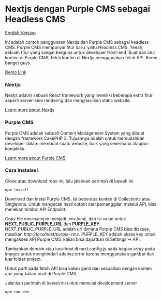 # Nextjs dengan Purple CMS sebagai Headless CMS

[English Version](README.md)

Ini adalah contoh penggunaan Nextjs dan Purple CMS sebagai headless CMS. Purple CMS mempunyai fitur baru, yaitu Headless CMS. Yeeah, sebuah fitur yang sangat berguna untuk developer front-end. Buat dan atur konten di Purple CMS, fetch konten di Nextjs menggunakan fetch API. Keren banget guys.

[Demo Link]()

### Nextjs

Nextjs adalah sebuah React framework yang memiliki beberapa extra fitur seperti server-side rendering dan menghasilkan static website.

[Learn more about Nextjs](https://nextjs.org/)

### Purple CMS

Purple CMS adalah sebuah Content Management System yang dibuat dengan framework CakePHP 3. Tujuannya adalah untuk memudahkan developer dalam membuat suatu website, baik yang sederhana ataupun kompleks.

[Learn more about Purple CMS](https://github.com/bayukurniawan30/purple-cms)

### Cara Instalasi

Clone atau download repo ini, lalu jalankan perintah di bawah ini

```
npm install
```

Download dan instal Purple CMS. Isi beberapa konten di Collections atau Singletons. Untuk mengecek hasil output dari pemanggilan melalui API, bisa menekan tombol API Endpoint.

Copy file env.example menjadi .env.local, dan isi value untuk **NEXT_PUBLIC_PURPLE_URL** dan **PURPLE_KEY**. NEXT_PUBLIC_PURPLE_URL adalah url dimana Purple CMS bisa diakses, misalkan *http://localhost/purple-cms*. PURPLE_KEY adalah akses key untuk mengakses API Purple CMS, kalian bisa dapatkan di Settings → API.

Tambahkan domain atau localhost di next.config.js pada bagian array pada images untuk menghindari adanya error karena menggunakan gambar dari luar folder project. 

Untuk *path* pada fetch API bisa kalian ganti dan sesuaikan dengan konten apa yang kalian buat di Purple CMS.

Jalankan perintah di bawah ini untuk memulai development server
```
npm run dev
```